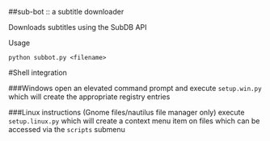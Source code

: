 ##sub-bot :: a subtitle downloader

Downloads subtitles using the SubDB API

Usage

    python subbot.py <filename>

#Shell integration

###Windows
open an elevated command prompt and execute `setup.win.py` which will create the appropriate registry entries

###Linux instructions (Gnome files/nautilus file manager only)
execute `setup.linux.py` which will create a context menu item on files which can be accessed via the `scripts` submenu